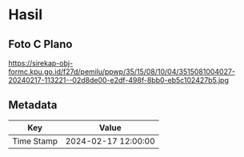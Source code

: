 # Hasil

## Foto C Plano

https://sirekap-obj-formc.kpu.go.id/f27d/pemilu/ppwp/35/15/08/10/04/3515081004027-20240217-113221--02d8de00-e2df-498f-8bb0-eb5c102427b5.jpg


## Metadata

| Key        | Value               |
| ---------- | ------------------- |
| Time Stamp | 2024-02-17 12:00:00 |




